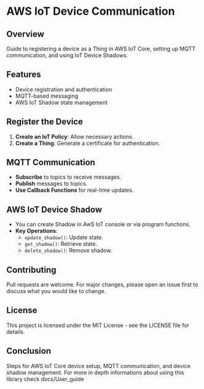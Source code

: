 # AWS IoT Device Communication

## Overview
Guide to registering a device as a Thing in AWS IoT Core, setting up MQTT communication, and using IoT Device Shadows.

## Features
- Device registration and authentication
- MQTT-based messaging
- AWS IoT Shadow state management

## Register the Device
1. **Create an IoT Policy**: Allow necessary actions.
2. **Create a Thing**: Generate a certificate for authentication.

## MQTT Communication
- **Subscribe** to topics to receive messages.
- **Publish** messages to topics.
- **Use Callback Functions** for real-time updates.

## AWS IoT Device Shadow
- You can create Shadow in AwS IoT console or via program functions.
- **Key Operations**:
  - `update_shadow()`: Update state.
  - `get_shadow()`: Retrieve state.
  - `delete_shadow()`: Remove shadow.

## Contributing
Pull requests are welcome. For major changes, please open an issue first to discuss what you would like to change.

## License
This project is licensed under the MIT License - see the LICENSE file for details.

## Conclusion
Steps for AWS IoT Core device setup, MQTT communication, and device shadow management. For more in depth informations about using this library check docs/User_guide
